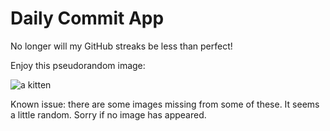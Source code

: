 Daily Commit App
================
No longer will my GitHub streaks be less than perfect!

Enjoy this pseudorandom image:

![a kitten](http://placekitten.com/300/700 "a kitten")

Known issue: there are some images missing from some of these. It seems a little random. Sorry if no image has appeared.